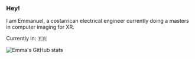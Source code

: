 ### Hey!
I am Emmanuel, a costarrican electrical engineer currently doing a masters in computer imaging for XR.

Currently in: 🇫🇷

![Emma's GitHub stats](https://github-readme-stats.vercel.app/api?username=ema2159&count_private=true&show_icons=true&theme=react&include_all_commits=true)

<!--
<>[![Top Langs](https://github-readme-stats.vercel.app/api/top-langs/?username=ema2159&layout=compact&hide=jupyter%20notebook,yasnippet)](https://github.com/anuraghazra/github-readme-stats)

**ema2159/ema2159** is a ✨ _special_ ✨ repository because its `README.md` (this file) appears on your GitHub profile.

Here are some ideas to get you started:

- 🔭 I’m currently working on ...
- 🌱 I’m currently learning ...
- 👯 I’m looking to collaborate on ...
- 🤔 I’m looking for help with ...
- 💬 Ask me about ...
- 📫 How to reach me: ...
- 😄 Pronouns: ...
- ⚡ Fun fact: ...
-->
